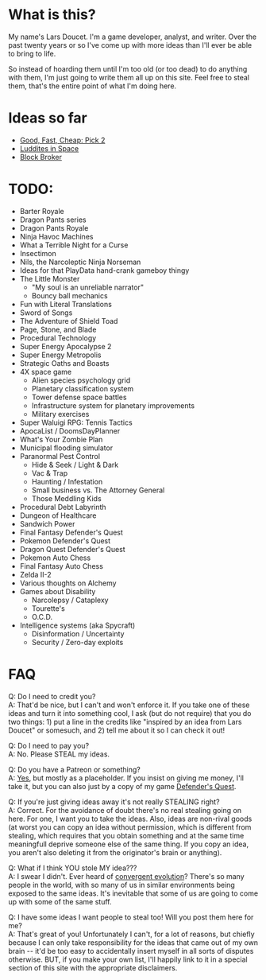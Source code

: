 # What is this?

My name's Lars Doucet. I'm a game developer, analyst, and writer. Over the past
twenty years or so I've come up with more ideas than I'll ever be able to bring
to life.

So instead of hoarding them until I'm too old (or too dead) to do anything with
them, I'm just going to write them all up on this site. Feel free to steal them,
that's the entire point of what I'm doing here.

# Ideas so far

- [Good, Fast, Cheap: Pick 2](good_fast_cheap/article.md)
- [Luddites in Space](luddites_in_space/article.md)
- [Block Broker](block_broker/article.md)

# TODO:

- Barter Royale
- Dragon Pants series
- Dragon Pants Royale
- Ninja Havoc Machines
- What a Terrible Night for a Curse
- Insectimon
- Nils, the Narcoleptic Ninja Norseman
- Ideas for that PlayData hand-crank gameboy thingy
- The Little Monster
  - "My soul is an unreliable narrator"
  - Bouncy ball mechanics
- Fun with Literal Translations
- Sword of Songs
- The Adventure of Shield Toad
- Page, Stone, and Blade
- Procedural Technology
- Super Energy Apocalypse 2
- Super Energy Metropolis
- Strategic Oaths and Boasts
- 4X space game
  - Alien species psychology grid
  - Planetary classification system
  - Tower defense space battles
  - Infrastructure system for planetary improvements
  - Military exercises
- Super Waluigi RPG: Tennis Tactics
- ApocaList / DoomsDayPlanner
- What's Your Zombie Plan
- Municipal flooding simulator
- Paranormal Pest Control
  - Hide & Seek / Light & Dark
  - Vac & Trap
  - Haunting / Infestation
  - Small business vs. The Attorney General
  - Those Meddling Kids
- Procedural Debt Labyrinth
- Dungeon of Healthcare
- Sandwich Power
- Final Fantasy Defender's Quest
- Pokemon Defender's Quest
- Dragon Quest Defender's Quest
- Pokemon Auto Chess
- Final Fantasy Auto Chess
- Zelda II-2
- Various thoughts on Alchemy
- Games about Disability
  - Narcolepsy / Cataplexy
  - Tourette's
  - O.C.D.
- Intelligence systems (aka Spycraft)
  - Disinformation / Uncertainty
  - Security / Zero-day exploits

# FAQ

Q: Do I need to credit you?  
A: That'd be nice, but I can't and won't enforce it. If you take one of these
ideas and turn it into something cool, I ask (but do not require) that you do 
two things: 1) put a line in the credits like "inspired by an idea from Lars 
Doucet" or somesuch, and 2) tell me about it so I can check it out!

Q: Do I need to pay you?  
A: No. Please STEAL my ideas.

Q: Do you have a Patreon or something?  
A: [Yes](https://www.patreon.com/larsiusprime), but mostly as a placeholder. 
If you insist on giving me money, I'll take it, but you can also just by a copy 
of my game [Defender's Quest](http://www.defendersquest.com/index.html).

Q: If you're just giving ideas away it's not really STEALING right?  
A: Correct. For the avoidance of doubt there's no real stealing going on here.
For one, I want you to take the ideas. Also, ideas are non-rival goods (at worst
you can copy an idea without permission, which is different from stealing, which
requires that you obtain something and at the same time meaningfull deprive 
someone else of the same thing. If you copy an idea, you aren't also deleting it
from the originator's brain or anything).

Q: What if I think YOU stole MY idea???  
A: I swear I didn't. Ever heard of 
[convergent evolution](https://en.wikipedia.org/wiki/Convergent_evolution)?
There's so many people in the world, with so many of us in similar environments
being exposed to the same ideas. It's inevitable that some of us are going to 
come up with some of the same stuff.

Q: I have some ideas I want people to steal too! Will you post them here for me?  
A: That's great of you! Unfortunately I can't, for a lot of reasons, but chiefly
because I can only take responsibility for the ideas that came out of my own
brain -- it'd be too easy to accidentally insert myself in all sorts of disputes
otherwise. BUT, if you make your own list, I'll happily link to it in a special
section of this site with the appropriate disclaimers.
